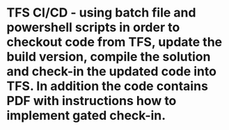 # TFS CI/CD - using batch file and powershell scripts in order to checkout code from TFS, update the build version, compile the solution and check-in the updated code into TFS. In addition the code contains PDF with instructions how to implement gated check-in.
